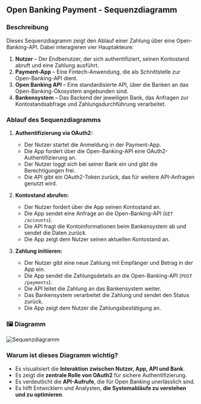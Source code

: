 ## Open Banking Payment - Sequenzdiagramm

### **Beschreibung**
Dieses Sequenzdiagramm zeigt den Ablauf einer Zahlung über eine Open-Banking-API. Dabei interagieren vier Hauptakteure:
1. **Nutzer** – Der Endbenutzer, der sich authentifiziert, seinen Kontostand abruft und eine Zahlung ausführt.
2. **Payment-App** – Eine Fintech-Anwendung, die als Schnittstelle zur Open-Banking-API dient.
3. **Open Banking API** – Eine standardisierte API, über die Banken an das Open-Banking-Ökosystem angebunden sind.
4. **Bankensystem** – Das Backend der jeweiligen Bank, das Anfragen zur Kontostandsabfrage und Zahlungsdurchführung verarbeitet.


### **Ablauf des Sequenzdiagramms**
1. **Authentifizierung via OAuth2:**  
   - Der Nutzer startet die Anmeldung in der Payment-App.
   - Die App fordert über die Open-Banking-API eine OAuth2-Authentifizierung an.
   - Der Nutzer loggt sich bei seiner Bank ein und gibt die Berechtigungen frei.
   - Die API gibt ein OAuth2-Token zurück, das für weitere API-Anfragen genutzt wird.

2. **Kontostand abrufen:**  
   - Der Nutzer fordert über die App seinen Kontostand an.
   - Die App sendet eine Anfrage an die Open-Banking-API (`GET /accounts`).
   - Die API fragt die Kontoinformationen beim Bankensystem ab und sendet die Daten zurück.
   - Die App zeigt dem Nutzer seinen aktuellen Kontostand an.

3. **Zahlung initiieren:**  
   - Der Nutzer gibt eine neue Zahlung mit Empfänger und Betrag in der App ein.
   - Die App sendet die Zahlungsdetails an die Open-Banking-API (`POST /payments`).
   - Die API leitet die Zahlung an das Bankensystem weiter.
   - Das Bankensystem verarbeitet die Zahlung und sendet den Status zurück.
   - Die App zeigt dem Nutzer die Zahlungsbestätigung an.

### 🖼 **Diagramm**
![Sequenzdiagramm](https://www.plantuml.com/plantuml/png/VPB1QXin48RlUeeXXv90JQ57WqiSCAMqn8Rab9jsTrOU8essqgWGFqyU8pU_MAMr5TYDoKcizEd_v_-rjr5qaEIi4XABi1sGuKxpCx61dNvno08BUC2_2VdGaJP1EwUKRiK7k4zomA26B44j3JgpL-TBY_KmN86EaDSfCB5OxtuLggnJgW38yIKAkaACDvHQhM2TP8yirDE1CAGiyeyqRClsTrYjr6aeMFmerajOiqFR5MoCYgpoTZdDbijwxQEcvjw73WEhp1Ny9Bk4FzuGGuC4-NIS2Z2SM4ljljfNWmsnzSOWmnTuIb78kI9liC6pT1tqFCgZpxdX-DPWS2I2biVKlpsBpmcu0zs4r2D_p3g1-81aPcb_RXxXcsvRdrWYN6VzazrD3LdYd6Me5E2qa6Vawgd6l8kgDuATbWnOmXx3B58zdmSQPthlzFBS9VIJtjlI5Z494OQBeUynOINh6yFrnWtzyPKDXgzmXnAqkPbKiTi-v2w6yhD-saKLRb2dliZCIwX4pDQI8XnIEBwrpnSUk88DHZc-2fdyCQzYhlPUnorobvpz3m00)

### **Warum ist dieses Diagramm wichtig?**
- Es visualisiert die **Interaktion zwischen Nutzer, App, API und Bank**.
- Es zeigt die **zentrale Rolle von OAuth2** für sichere Authentifizierung.
- Es verdeutlicht die **API-Aufrufe**, die für Open Banking unerlässlich sind.
- Es hilft Entwicklern und Analysten, **die Systemabläufe zu verstehen und zu optimieren**.

